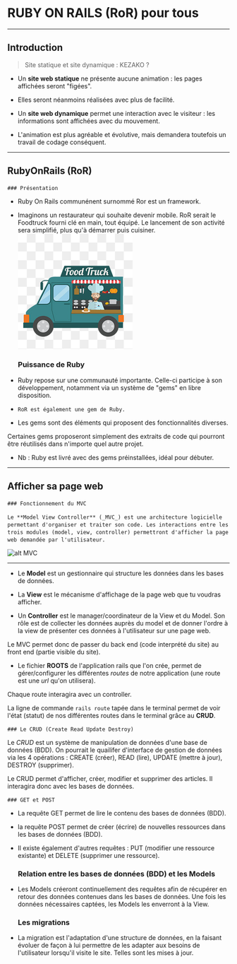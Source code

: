 
# RUBY ON RAILS (RoR) pour tous

---

## Introduction 

> Site statique et site dynamique : KEZAKO ?

* Un **site web statique** ne présente aucune animation : les pages affichées seront "figées". 
- Elles seront néanmoins réalisées avec plus de facilité.

* Un **site web dynamique** permet une interaction avec le visiteur : les informations sont affichées avec du mouvement. 
- L'animation est plus agréable et évolutive, mais demandera toutefois un travail de codage conséquent.

---

## RubyOnRails (RoR) 

	### Présentation

- Ruby On Rails communénent surnommé Ror est un framework. 

- Imaginons un restaurateur qui souhaite devenir mobile. RoR serait le Foodtruck fourni clé en main, tout équipé. Le lancement de son activité sera simplifié, plus qu'à démarrer puis cuisiner. ![alt foodtruck](https://github.com/Polo94/Polo94-S4J1-ReadmeOnRails/blob/master/foodtruck.jpg)


	### Puissance de Ruby

* Ruby repose sur une communauté importante. Celle-ci participe à son développement, notamment via un système de "gems" en libre disposition.

- `RoR est également une gem de Ruby.`

* Les gems sont des éléments qui proposent des fonctionnalités diverses.

Certaines gems proposeront simplement des extraits de code qui pourront être réutilisés dans n'importe quel autre projet.

* Nb : Ruby est livré avec des gems préinstallées, idéal pour débuter.

---

## Afficher sa page web

	### Fonctionnement du MVC

```Le **Model View Controller** (_MVC_) est une architecture logicielle permettant d'organiser et traiter son code. Les interactions entre les trois modules (model, view, controller) permettront d'afficher la page web demandée par l'utilisateur.```

![alt MVC](https://github.com/Polo94/Polo94-S4J1-ReadmeOnRails/blob/master/schema-mvc.png)

-----

* Le **Model** est un gestionnaire qui structure les données dans les bases de données.

* La **View** est le mécanisme d'affichage de la page web que tu voudras afficher.

* Un **Controller** est le manager/coordinateur de la View et du Model. Son rôle est de collecter les données auprès du model et de donner l'ordre à la view de présenter ces données à l'utilisateur sur une page web.

Le MVC permet donc de passer du back end (code interprété du site) au front end (partie visible du site).


* Le fichier **ROOTS** de l'application rails que l'on crée, permet de gérer/configurer les différentes *routes* de notre application (une route est une *url* qu'on utilisera).

Chaque route interagira avec un controller.

La ligne de commande `rails route` tapée dans le terminal permet de voir l'état (statut) de nos différentes routes dans le terminal grâce au **CRUD**.


	### Le CRUD (Create Read Update Destroy)

Le *CRUD* est un système de manipulation de données d'une base de données (BDD). On pourrait le quailifer d'interface de gestion de données via les 4 opérations : CREATE (créer), READ (lire), UPDATE (mettre à jour), DESTROY (supprimer).

Le CRUD permet d'afficher, créer, modifier et supprimer des articles. Il interagira donc avec les bases de données.

	### GET et POST

* La requête GET permet de lire le contenu des bases de données (BDD).

* la requête POST permet de créer (écrire) de nouvelles ressources dans les bases de données (BDD).

* Il existe également d'autres requêtes : PUT (modifier une ressource existante) et DELETE (supprimer une ressource).


	### Relation entre les bases de données (BDD) et les Models

* Les Models créeront continuellement des requêtes afin de récupérer en retour des données contenues dans les bases de données. Une fois les données nécessaires captées, les Models les enverront à la View.

	### Les migrations

* La migration est l'adaptation d'une structure de données, en la faisant évoluer de façon à lui permettre de les adapter aux besoins de l'utilisateur lorsqu'il visite le site. Telles sont les mises à jour.

















